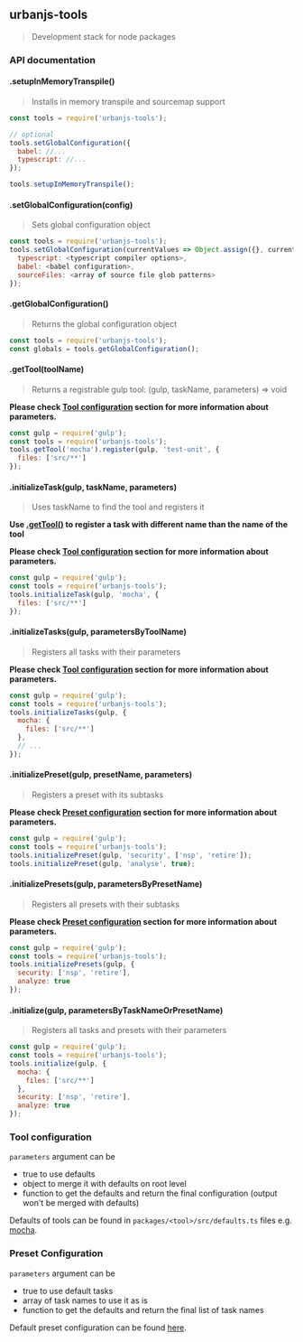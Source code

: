 ## urbanjs-tools
> Development stack for node packages

### API documentation

#### .setupInMemoryTranspile()
>Installs in memory transpile and sourcemap support

```js
const tools = require('urbanjs-tools');

// optional
tools.setGlobalConfiguration({
  babel: //...
  typescript: //...
});

tools.setupInMemoryTranspile();
```

#### .setGlobalConfiguration(config)
> Sets global configuration object

```js
const tools = require('urbanjs-tools');
tools.setGlobalConfiguration(currentValues => Object.assign({}, currentValues, {
  typescript: <typescript compiler options>,
  babel: <babel configuration>,
  sourceFiles: <array of source file glob patterns>
});
```

#### .getGlobalConfiguration()
> Returns the global configuration object

```js
const tools = require('urbanjs-tools');
const globals = tools.getGlobalConfiguration();
```

<a name="getTool"></a>
#### .getTool(toolName)
> Returns a registrable gulp tool: (gulp, taskName, parameters) => void

**Please check [Tool configuration](#toolConfig) section for more information about parameters.**

```js
const gulp = require('gulp');
const tools = require('urbanjs-tools');
tools.getTool('mocha').register(gulp, 'test-unit', {
  files: ['src/**']
});
```

#### .initializeTask(gulp, taskName, parameters)
> Uses taskName to find the tool and registers it

**Use [.getTool()](#getTool) to register a task with different name than the name of the tool**

**Please check [Tool configuration](#toolConfig) section for more information about parameters.**

```js
const gulp = require('gulp');
const tools = require('urbanjs-tools');
tools.initializeTask(gulp, 'mocha', {
  files: ['src/**']
});
```

#### .initializeTasks(gulp, parametersByToolName)
> Registers all tasks with their parameters

**Please check [Tool configuration](#toolConfig) section for more information about parameters.**

```js
const gulp = require('gulp');
const tools = require('urbanjs-tools');
tools.initializeTasks(gulp, {
  mocha: {
    files: ['src/**']
  },
  // ...
});
```

#### .initializePreset(gulp, presetName, parameters)
> Registers a preset with its subtasks

**Please check [Preset configuration](#presetConfig) section for more information about parameters.**

```js
const gulp = require('gulp');
const tools = require('urbanjs-tools');
tools.initializePreset(gulp, 'security', ['nsp', 'retire']);
tools.initializePreset(gulp, 'analyse', true);
```

#### .initializePresets(gulp, parametersByPresetName)
> Registers all presets with their subtasks

**Please check [Preset configuration](#presetConfig) section for more information about parameters.**

```js
const gulp = require('gulp');
const tools = require('urbanjs-tools');
tools.initializePresets(gulp, {
  security: ['nsp', 'retire'],
  analyze: true
});
```

#### .initialize(gulp, parametersByTaskNameOrPresetName)
> Registers all tasks and presets with their parameters

```js
const gulp = require('gulp');
const tools = require('urbanjs-tools');
tools.initialize(gulp, {
  mocha: {
    files: ['src/**']
  },
  security: ['nsp', 'retire'],
  analyze: true
});
```

<a name="toolConfig"></a>
### Tool configuration

`parameters` argument can be
- true to use defaults
- object to merge it with defaults on root level
- function to get the defaults and return the final configuration (output won't be merged with defaults)

Defaults of tools can be found in `packages/<tool>/src/defaults.ts` files e.g. [mocha](https://github.com/urbanjs/urbanjs-tools/blob/master/packages/urbanjs-tool-mocha/src/defaults.ts).

<a name="presetConfig"></a>
### Preset Configuration

`parameters` argument can be
- true to use default tasks
- array of task names to use it as is
- function to get the defaults and return the final list of task names

Default preset configuration can be found [here](https://github.com/urbanjs/urbanjs-tools/blob/master/packages/urbanjs-tools/src/presets.ts).





